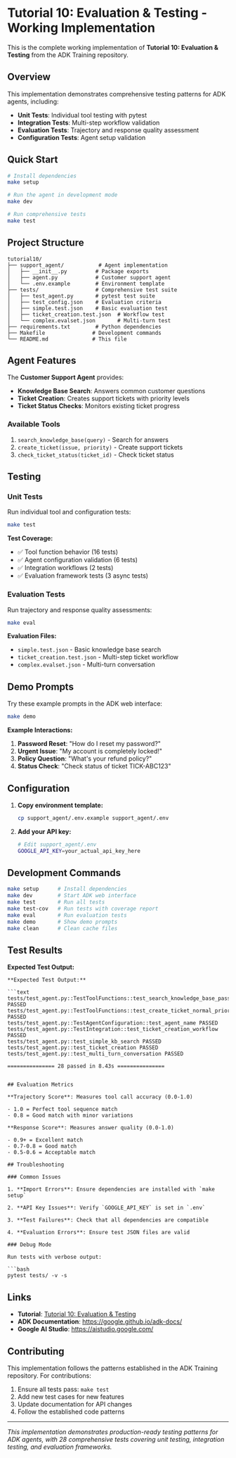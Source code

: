 # Tutorial 10: Evaluation & Testing - Working Implementation

This is the complete working implementation of **Tutorial 10: Evaluation & Testing** from the ADK Training repository.

## Overview

This implementation demonstrates comprehensive testing patterns for ADK agents, including:

- **Unit Tests**: Individual tool testing with pytest
- **Integration Tests**: Multi-step workflow validation
- **Evaluation Tests**: Trajectory and response quality assessment
- **Configuration Tests**: Agent setup validation

## Quick Start

```bash
# Install dependencies
make setup

# Run the agent in development mode
make dev

# Run comprehensive tests
make test
```

## Project Structure

```text
tutorial10/
├── support_agent/           # Agent implementation
│   ├── __init__.py         # Package exports
│   ├── agent.py            # Customer support agent
│   └── .env.example        # Environment template
├── tests/                  # Comprehensive test suite
│   ├── test_agent.py       # pytest test suite
│   ├── test_config.json    # Evaluation criteria
│   ├── simple.test.json    # Basic evaluation test
│   ├── ticket_creation.test.json  # Workflow test
│   └── complex.evalset.json       # Multi-turn test
├── requirements.txt        # Python dependencies
├── Makefile               # Development commands
└── README.md              # This file
```

## Agent Features

The **Customer Support Agent** provides:

- **Knowledge Base Search**: Answers common customer questions
- **Ticket Creation**: Creates support tickets with priority levels
- **Ticket Status Checks**: Monitors existing ticket progress

### Available Tools

1. `search_knowledge_base(query)` - Search for answers
2. `create_ticket(issue, priority)` - Create support tickets
3. `check_ticket_status(ticket_id)` - Check ticket status

## Testing

### Unit Tests

Run individual tool and configuration tests:

```bash
make test
```

**Test Coverage:**

- ✅ Tool function behavior (16 tests)
- ✅ Agent configuration validation (6 tests)
- ✅ Integration workflows (2 tests)
- ✅ Evaluation framework tests (3 async tests)

### Evaluation Tests

Run trajectory and response quality assessments:

```bash
make eval
```

**Evaluation Files:**

- `simple.test.json` - Basic knowledge base search
- `ticket_creation.test.json` - Multi-step ticket workflow
- `complex.evalset.json` - Multi-turn conversation

## Demo Prompts

Try these example prompts in the ADK web interface:

```bash
make demo
```

**Example Interactions:**

1. **Password Reset**: "How do I reset my password?"
2. **Urgent Issue**: "My account is completely locked!"
3. **Policy Question**: "What's your refund policy?"
4. **Status Check**: "Check status of ticket TICK-ABC123"

## Configuration

1. **Copy environment template:**

   ```bash
   cp support_agent/.env.example support_agent/.env
   ```

2. **Add your API key:**

   ```bash
   # Edit support_agent/.env
   GOOGLE_API_KEY=your_actual_api_key_here
   ```

## Development Commands

```bash
make setup      # Install dependencies
make dev        # Start ADK web interface
make test       # Run all tests
make test-cov   # Run tests with coverage report
make eval       # Run evaluation tests
make demo       # Show demo prompts
make clean      # Clean cache files
```

## Test Results

**Expected Test Output:**

````
**Expected Test Output:**

```text
tests/test_agent.py::TestToolFunctions::test_search_knowledge_base_password_reset PASSED
tests/test_agent.py::TestToolFunctions::test_create_ticket_normal_priority PASSED
tests/test_agent.py::TestAgentConfiguration::test_agent_name PASSED
tests/test_agent.py::TestIntegration::test_ticket_creation_workflow PASSED
tests/test_agent.py::test_simple_kb_search PASSED
tests/test_agent.py::test_ticket_creation PASSED
tests/test_agent.py::test_multi_turn_conversation PASSED

=============== 28 passed in 8.43s ===============
````

````

## Evaluation Metrics

**Trajectory Score**: Measures tool call accuracy (0.0-1.0)

- 1.0 = Perfect tool sequence match
- 0.8 = Good match with minor variations

**Response Score**: Measures answer quality (0.0-1.0)

- 0.9+ = Excellent match
- 0.7-0.8 = Good match
- 0.5-0.6 = Acceptable match

## Troubleshooting

### Common Issues

1. **Import Errors**: Ensure dependencies are installed with `make setup`

2. **API Key Issues**: Verify `GOOGLE_API_KEY` is set in `.env`

3. **Test Failures**: Check that all dependencies are compatible

4. **Evaluation Errors**: Ensure test JSON files are valid

### Debug Mode

Run tests with verbose output:

```bash
pytest tests/ -v -s
````

## Links

- **Tutorial**: [Tutorial 10: Evaluation & Testing](../../../docs/tutorial/10_evaluation_testing.md)
- **ADK Documentation**: <https://google.github.io/adk-docs/>
- **Google AI Studio**: <https://aistudio.google.com/>

## Contributing

This implementation follows the patterns established in the ADK Training repository. For contributions:

1. Ensure all tests pass: `make test`
2. Add new test cases for new features
3. Update documentation for API changes
4. Follow the established code patterns

---

_This implementation demonstrates production-ready testing patterns for ADK agents, with 28 comprehensive tests covering unit testing, integration testing, and evaluation frameworks._
